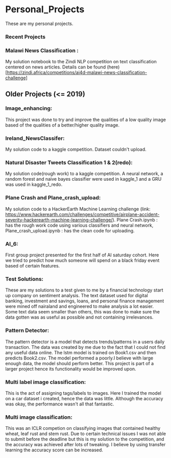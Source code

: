 # Personal_Projects
These are my personal projects.

### Recent Projects

### Malawi News Classification :
My solution notebook to the Zindi NLP competition on text classification centered on news articles. Details can be found (here)[https://zindi.africa/competitions/ai4d-malawi-news-classification-challenge]







## Older Projects (<= 2019)
### Image_enhancing:
This project was done to try and improve the qualities of a low quality image based of the qualities of a better/higher quality image.

### Ireland_NewsClassifer:
My solution code to a kaggle competition. Dataset couldn't upload.

### Natural Disaster Tweets Classification 1 & 2(redo):
My solution code(rough work) to a kaggle competition. A neural network, a random forest and naive bayes classifier were used in kaggle_1 and a GRU was used in kaggle_1_redo. 

### Plane Crash and Plane_crash_upload:
My solution code to a HackerEarth Machine Learning challenge (link: https://www.hackerearth.com/challenges/competitive/airplane-accident-severity-hackerearth-machine-learning-challenge/).
Plane Crash.ipynb : has the rough work code using various classifiers and neural network, Plane_crash_upload.ipynb : has the clean code for uploading.

### AI_6:
First group project presented for the first half of AI saturday cohort. Here we tried to predict how much someone will spend on a black friday event based of certain features.

### Test Solutions:
These are my solutions to a test given to me by a financial technology start up company on sentiment analysis.
The text dataset used for digital banking, investment and savings, loans, and personal finance management were mined off nairaland and engineered to make analysis a lot easier. Some text data seem smaller than others, this was done to make sure the data gotten was as
useful as possible and not containing irrelevances.

### Pattern Detector:
The pattern detector is a model that detects trends/patterns in a users daily transaction. The data was created by me due to the 
fact that I could not find any useful data online. The lstm model is trained on Book1.csv and then predicts Book2.csv. 
The model performed a poorly.I believe with large enough data, the model should perform better. This project is part of a larger project
 hence its functionality would be improved upon.

### Multi label image classification:
This is the act of assigning tags/labels to images. Here I trained the model on a car dataset i created, hence the data was little.
Although the accuracy was okay, the performance wasn't all that fantastic.

### Multi image classification: 
This was an ICLR competion on classifying images that contained healthy wheat, leaf rust and stem rust.
Due to certain technical issues I was not able to submit before the deadline but this is my solution to the competition, and the accuracy was achieved after lots of tweaking. I believe by using transfer learning the accuracy score can be increased.

